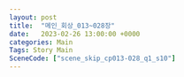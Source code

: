 ```yaml
---
layout: post
title:  "메인_회상_013~028장"
date:   2023-02-26 13:00:00 +0000
categories: Main
Tags: Story Main
SceneCode: ["scene_skip_cp013-028_q1_s10"]
---
```


